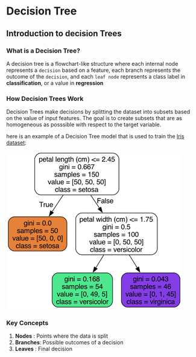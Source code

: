 # __Decision Tree__

## __Introduction to decision Trees__

### __What is a Decision Tree?__

A decision tree is a flowchart-like structure where each internal node represents a `decision` based on a feature,
each branch represents the outcome of the `decision`, and each `leaf node` represents a class label in **classification**, 
or a value in **regression**

### __How Decision Trees Work__

Decision Trees make decisions by splitting the dataset into subsets based on the value of input features. The goal is to create
subsets that are as homogeneous as posssible with respect to the target variable.

here is an example of a Decision Tree model that is used to train the [Iris dataset](https://scikit-learn.org/stable/auto_examples/datasets/plot_iris_dataset.html):

![Decision Tree](image/iris_tree.PNG)

### __Key Concepts__
1. __Nodes__   : Points where the data is split 
2. __Branches__: Possible outcomes of a decision
3. __Leaves__  : Final decision   